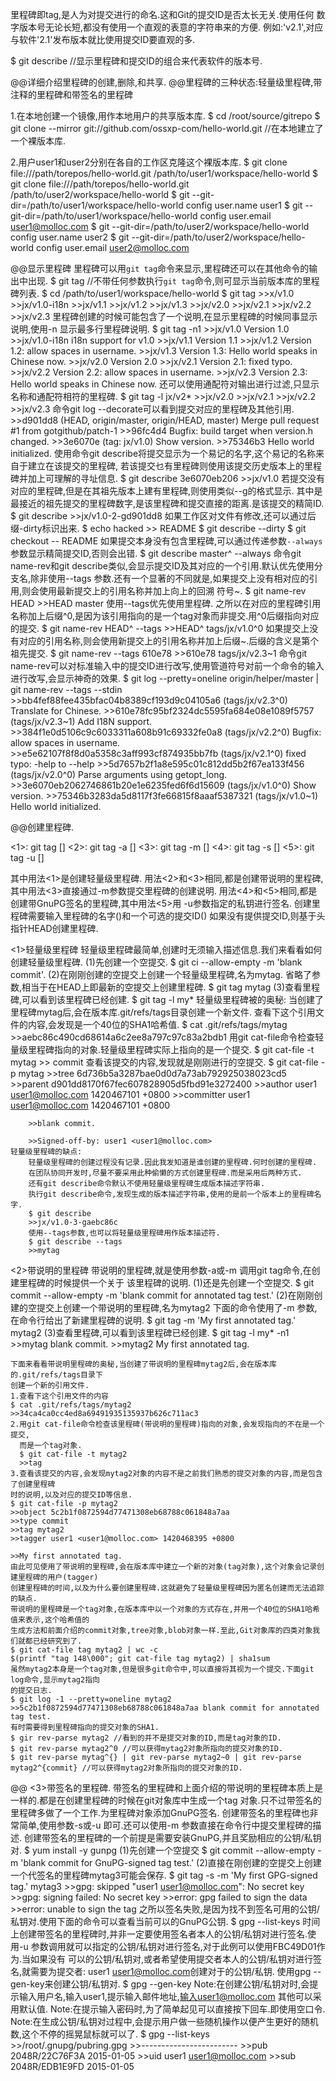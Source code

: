 里程碑即tag,是人为对提交进行的命名.这和Git的提交ID是否太长无关.使用任何
数字版本号无论长短,都没有使用一个直观的表意的字符串来的方便.
例如:'v2.1',对应与软件'2.1'发布版本就比使用提交ID要直观的多.

$ git describe //显示里程碑和提交ID的组合来代表软件的版本号.

@@详细介绍里程碑的创建,删除,和共享.
@@里程碑的三种状态:轻量级里程碑,带注释的里程碑和带签名的里程碑

1.在本地创建一个镜像,用作本地用户的共享版本库.
$ cd /root/source/gitrepo
$ git clone --mirror git://github.com/ossxp-com/hello-world.git //在本地建立了一个裸版本库.

2.用户user1和user2分别在各自的工作区克隆这个裸版本库.
$ git clone file:///path/torepos/hello-world.git /path/to/user1/workspace/hello-world
$ git clone file:///path/torepos/hello-world.git /path/to/user2/workspace/hello-world
$ git --git-dir=/path/to/user1/workspace/hello-world config user.name user1
$ git --git-dir=/path/to/user1/workspace/hello-world config user.email user1@molloc.com
$ git --git-dir=/path/to/user2/workspace/hello-world config user.name user2
$ git --git-dir=/path/to/user2/workspace/hello-world config user.email user2@molloc.com

@@显示里程碑
	里程碑可以用`git tag`命令来显示,里程碑还可以在其他命令的输出中出现.
	$ git tag //不带任何参数执行`git tag`命令,则可显示当前版本库的里程碑列表.
	$ cd /path/to/user1/workspace/hello-world
	$ git tag
	>>x/v1.0
	>>jx/v1.0-i18n
	>>jx/v1.1
	>>jx/v1.2
	>>jx/v1.3
	>>jx/v2.0
	>>jx/v2.1
	>>jx/v2.2
	>>jx/v2.3
	里程碑创建的时候可能包含了一个说明,在显示里程碑的时候同事显示说明,使用-n<num>
	显示最多<num>行里程碑说明.
	$ git tag -n1
	>>jx/v1.0         Version 1.0
	>>jx/v1.0-i18n    i18n support for v1.0
	>>jx/v1.1         Version 1.1
	>>jx/v1.2         Version 1.2: allow spaces in username.
	>>jx/v1.3         Version 1.3: Hello world speaks in Chinese now.
	>>jx/v2.0         Version 2.0
	>>jx/v2.1         Version 2.1: fixed typo.
	>>jx/v2.2         Version 2.2: allow spaces in username.
	>>jx/v2.3         Version 2.3: Hello world speaks in Chinese now.
	还可以使用通配符对输出进行过滤,只显示名称和通配符相符的里程碑.
	$ git tag -l jx/v2*
	>>jx/v2.0
	>>jx/v2.1
	>>jx/v2.2
	>>jx/v2.3
	命令git log --decorate可以看到提交对应的里程碑及其他引用.
	>>d901dd8 (HEAD, origin/master, origin/HEAD, master) Merge pull request #1 from gotgithub/patch-1
	>>96fc4d4 Bugfix: build target when version.h changed.
	>>3e6070e (tag: jx/v1.0) Show version.
	>>75346b3 Hello world initialized.
	使用命令git describe将提交显示为一个易记的名字,这个易记的名称来自于建立在该提交的里程碑,
	若该提交乜有里程碑则使用该提交历史版本上的里程碑并加上可理解的寻址信息.
	$ git describe 3e6070eb206
	>>jx/v1.0
	若提交没有对应的里程碑,但是在其祖先版本上建有里程碑,则使用类似<tag>-<num>-g<commit>的格式显示.
	其中<tag>是最接近的祖先提交的里程碑数字,<num>是该里程碑和提交直接的距离.<commit>是该提交的精简ID.
	$ git describe
	>>jx/v1.0-2-gd901dd8
	如果工作区对文件有修改,还可以通过后缀-dirty标识出来.
	$ echo hacked >> README
	$ git describe --dirty
	$ git checkout -- README
	如果提交本身没有包含里程碑,可以通过传递参数`--always`参数显示精简提交ID,否则会出错.
	$ git describe master^ --always
	命令git name-rev和git describe类似,会显示提交ID及其对应的一个引用.默认优先使用分支名,除非使用--tags
	参数.还有一个显著的不同就是,如果提交上没有相对应的引用,则会使用最新提交上的引用名称并加上向上的回溯
	符号~<num>.
	$ git name-rev HEAD
	>>HEAD master
	使用--tags优先使用里程碑.
		之所以在对应的里程碑引用名称加上后缀^0,是因为该引用指向的是一个tag对象而非提交.用^0后缀指向对应的提交.
	$ git name-rev HEAD^ --tags
	>>HEAD^ tags/jx/v1.0^0
	如果提交上没有对应的引用名称,则会使用新提交上的引用名称并加上后缀~<num>.后缀的含义是第<num>个祖先提交.
	$ git name-rev --tags 610e78
	>>610e78 tags/jx/v2.3~1
	命令git name-rev可以对标准输入中的提交ID进行改写,使用管道符号对前一个命令的输入进行改写,会显示神奇的效果.
	$ git log --pretty=oneline origin/helper/master | git name-rev --tags --stdin
	>>bb4fef88fee435bfac04b8389cf193d9c04105a6 (tags/jx/v2.3^0) Translate for Chinese.
	>>610e78fc95bf2324dc5595fa684e08e1089f5757 (tags/jx/v2.3~1) Add I18N support.
	>>384f1e0d5106c9c6033311a608b91c69332fe0a8 (tags/jx/v2.2^0) Bugfix: allow spaces in username.
	>>e5e62107f8f8d0a5358c3aff993cf874935bb7fb (tags/jx/v2.1^0) fixed typo: -help to --help
	>>5d7657b2f1a8e595c01c812dd5b2f67ea133f456 (tags/jx/v2.0^0) Parse arguments using getopt_long.
	>>3e6070eb2062746861b20e1e6235fed6f6d15609 (tags/jx/v1.0^0) Show version.
	>>75346b3283da5d8117f3fe66815f8aaaf5387321 (tags/jx/v1.0~1) Hello world initialized.

@@创建里程碑.

<1>: git tag 	<tagname> [<commit>]
<2>: git tag -a <tagname> [<commit>]
<3>: git tag -m <msg> <tagname> [<commit>]
<4>: git tag -s <tagname> [<commit>]
<5>: git tag -u <key-id> <tagname> [<commit>]

其中用法<1>是创建轻量级里程碑.
	用法<2>和<3>相同,都是创建带说明的里程碑,其中用法<3>直接通过-m参数提交里程碑的创建说明.
	用法<4>和<5>相同,都是创建带GnuPG签名的里程碑,其中用法<5>用 -u参数指定的私钥进行签名.
	创建里程碑需要输入里程碑的名字(<tagname>)和一个可选的提交ID(<commit>)
	如果没有提供提交ID,则基于头指针HEAD创建里程碑.

<1>轻量级里程碑
	轻量级里程碑最简单,创建时无须输入描述信息.我们来看看如何创建轻量级里程碑.
	(1)先创建一个空提交.
	$ git ci --allow-empty -m 'blank commit'.
	(2)在刚刚创建的空提交上创建一个轻量级里程碑,名为mytag.
	省略了<commit>参数,相当于在HEAD上即最新的空提交上创建里程碑.
	$ git tag mytag
	(3)查看里程碑,可以看到该里程碑已经创建.
	$ git tag -l my*
	轻量级里程碑被的奥秘:
		当创建了里程碑mytag后,会在版本库.git/refs/tags目录创建一个新文件.
		查看下这个引用文件的内容,会发现是一个40位的SHA1哈希值.
		$ cat .git/refs/tags/mytag
		>>aebc86c490cd68614a6c2ee8a797c97c83a2bdb1
		用git cat-file命令检查轻量级里程碑指向的对象.轻量级里程碑实际上指向的是一个提交.
		$ git cat-file -t mytag
		>> commit
		查看该提交的内容,发现就是刚刚进行的空提交.
		$ git cat-file -p mytag
		>>tree 6d736b5a3287bae0d0d7a73ab792925038023cd5
		>>parent d901dd8170f67fec607828905d5fbd91e3272400
		>>author user1 <user1@molloc.com> 1420467101 +0800
		>>committer user1 <user1@molloc.com> 1420467101 +0800

		>>blank commit.

		>>Signed-off-by: user1 <user1@molloc.com>
	轻量级里程碑的缺点:
		轻量级里程碑的创建过程没有记录.因此我发知道是谁创建的里程碑.何时创建的里程碑.
		在团队协同开发时,尽量不要采用此种偷懒的方式创建里程碑.而是采用后两种方式.
		还有git describe命令默认不使用轻量级里程碑生成版本描述字符串.
		执行git describe命令,发现生成的版本描述字符串,使用的是前一个版本上的里程碑名字.
		$ git describe
		>>jx/v1.0-3-gaebc86c
		使用--tags参数,也可以将轻量级里程碑用作版本描述符.
		$ git describe --tags
		>>mytag
<2>带说明的里程碑
	带说明的里程碑,就是使用参数-a或-m <msg>调用git tag命令,在创建里程碑的时候提供一个关于
	该里程碑的说明.
	(1)还是先创建一个空提交.
	$ git commit --allow-empty -m 'blank commit for annotated tag test.'
	(2)在刚刚创建的空提交上创建一个带说明的里程碑,名为mytag2
	下面的命令使用了-m <msg>参数,在命令行给出了新建里程碑的说明.
	$ git tag -m 'My first annotated tag.' mytag2
	(3)查看里程碑,可以看到该里程碑已经创建.
	$ git tag -l my* -n1
	>>mytag           blank commit.
	>>mytag2          My first annotated tag.

	下面来看看带说明里程碑的奥秘,当创建了带说明的里程碑mytag2后,会在版本库的.git/refs/tags目录下
	创建一个新的引用文件.
	1.查看下这个引用文件的内容
	$ cat .git/refs/tags/mytag2
	>>34ca4ca0cc4ed8a69491935135937b626c711ac3
	2.用git cat-file命令检查该里程碑(带说明的里程碑)指向的对象,会发现指向的不在是一个提交,
	  而是一个tag对象.
	  $ git cat-file -t mytag2
	  >>tag
	3.查看该提交的内容,会发现mytag2对象的内容不是之前我们熟悉的提交对象的内容,而是包含了创建里程碑
	时的说明,以及对应的提交ID等信息.
	$ git cat-file -p mytag2
	>>object 5c2b1f0872594d77471308eb68788c061848a7aa
	>>type commit
	>>tag mytag2
	>>tagger user1 <user1@molloc.com> 1420468395 +0800

	>>My first annotated tag.
	由此可见使用了带说明的里程碑,会在版本库中建立一个新的对象(tag对象),这个对象会记录创建里程碑的用户(tagger)
	创建里程碑的时间,以及为什么要创建里程碑.这就避免了轻量级里程碑因为匿名创建而无法追踪的缺点.
	带说明的里程碑是一个tag对象,在版本库中以一个对象的方式存在,并用一个40位的SHA1哈希值来表示,这个哈希值的
	生成方法和前面介绍的commit对象,tree对象,blob对象一样.至此,Git对象库的四类对象我们就都已经研究到了.
	$ git cat-file tag mytag2 | wc -c
	$(printf "tag 148\000"; git cat-file tag mytag2) | sha1sum
	虽然mytag2本身是一个tag对象,但是很多git命令中,可以直接将其视为一个提交.下面git log命令,显示mytag2指向
	的提交日志.
	$ git log -1 --pretty=oneline mytag2
	>>5c2b1f0872594d77471308eb68788c061848a7aa blank commit for annotated tag test.
	有时需要得到里程碑指向的提交对象的SHA1.
	$ gir rev-parse mytag2 //看到的并不是提交对象的ID,而是tag对象的ID.
	$ git rev-parse mytag2^0 //可以获得mytag2对象所指向的提交对象的ID.
	$ git rev-parse mytag^{} | git rev-parse mytag2~0 | git rev-parse mytag2^{commit} //可以获得mytag2对象所指向的提交对象的ID.
@@
<3>带签名的里程碑.
	带签名的里程碑和上面介绍的带说明的里程碑本质上是一样的.都是在创建里程碑的时候在git对象库中生成一个tag
	对象.只不过带签名的里程碑多做了一个工作.为里程碑对象添加GnuPG签名.
	创建带签名的里程碑也非常简单,使用参数-s或-u <key-id>即可.还可以使用-m <msg>参数直接在命令行中提交里程碑的描述.
	创建带签名的里程碑的一个前提是需要安装GnuPG,并且奖励相应的公钥/私钥对.
	$ yum install -y gunpg
	(1)先创建一个空提交
	$ git commit --allow-empty -m 'blank commit for GnuPG-signed tag test.'
	(2)直接在刚创建的空提交上创建一个代签名的里程碑mytag3可能会保存.
	$ git tag -s -m 'My first GPG-signed tag.' mytag3
	>>gpg: skipped "user1 <user1@molloc.com>": No secret key
	>>gpg: signing failed: No secret key
	>>error: gpg failed to sign the data
	>>error: unable to sign the tag
	之所以签名失败,是因为找不到签名可用的公钥/私钥对.使用下面的命令可以查看当前可以的GnuPG公钥.
	$ gpg --list-keys
	时间上创建带签名的里程碑时,并非一定要使用签名者本人的公钥/私钥对进行签名.使用-u <key-id>
	参数调用就可以指定的公钥/私钥对进行签名,对于此例可以使用FBC49D01作为<key-id>.当如果没有
	可以的公钥/私钥对,或者希望使用提交者本人的公钥/私钥对进行签名,就需要为提交者:
	user1 <user1@molloc.com>创建对于的公钥/私钥.
	使用gpg --gen-key来创建公钥/私钥对.
	$ gpg --gen-key
	Note:在创建公钥/私钥对时,会提示输入用户名,输入user1,提示输入邮件地址,输入user1@molloc.com
	其他可以采用默认值.
	Note:在提示输入密码时,为了简单起见可以直接按下回车.即使用空口令.
	Note:在生成公钥/私钥对过程中,会提示用户做一些随机操作以便产生更好的随机数,这个不停的摇晃鼠标就可以了.
	$ gpg --list-keys
	>>/root/.gnupg/pubring.gpg
	>>------------------------
	>>pub   2048R/22C76F3A 2015-01-05
	>>uid                  user1 <user1@molloc.com>
	>>sub   2048R/EDB1E9FD 2015-01-05

